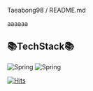Taeabong98 / README.md

aaaaaa

## 📚TechStack📚
<img alt="Spring" src ="https://img.shields.io/badge/Spring-FFFFFF.svg?&style=for-the-badge&logo=Spring&logoColor=White"/> <img alt="Spring" src ="https://img.shields.io/badge/Spring Boot-FFFFFF.svg?&style=for-the-badge&logo=Spring Boot&logoColor=White"/>



[![Hits](https://hits.seeyoufarm.com/api/count/incr/badge.svg?url=https%3A%2F%2Fgithub.com%2Ftaebong98&count_bg=%2379C83D&title_bg=%23555555&icon=&icon_color=%23E7E7E7&title=hits&edge_flat=false)](https://hits.seeyoufarm.com)

<!--
백준 잔디 이미지로 보여주기
  <img src="http://mazandi.herokuapp.com/api?handle=thk98k&theme=warm"/>
-->


<!--
**taebong98/taebong98** is a ✨ _special_ ✨ repository because its `README.md` (this file) appears on your GitHub profile.

Here are some ideas to get you started:

- 🔭 I’m currently working on ...
- 🌱 I’m currently learning ...
- 👯 I’m looking to collaborate on ...
- 🤔 I’m looking for help with ...
- 💬 Ask me about ...
- 📫 How to reach me: ...
- 😄 Pronouns: ...
- ⚡ Fun fact: ...
-->

